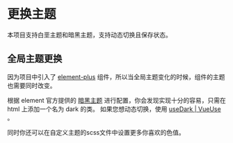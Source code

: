 # 更换主题
本项目支持白垩主题和暗黑主题，支持动态切换且保存状态。

## 全局主题更换
因为项目中引入了 [element-plus](https://element-plus.gitee.io/) 组件，所以当全局主题变化的时候，组件的主题也需要同时改变。

根据 element 官方提供的 [暗黑主题](https://element-plus.gitee.io/zh-CN/guide/dark-mode.html) 进行配置，你会发现实现十分的容易，只需在 html 上添加一个名为 dark 的类。
如果您想动态切换，使用 [ useDark | VueUse ](https://vueuse.org/core/usedark/)。

同时你还可以在自定义主题的scss文件中设置更多你喜欢的色值。



